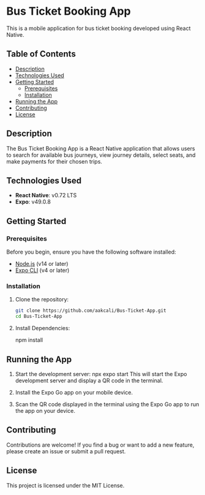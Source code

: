 # Bus Ticket Booking App

This is a mobile application for bus ticket booking developed using React Native.

## Table of Contents

- [Description](#description)
- [Technologies Used](#technologies-used)
- [Getting Started](#getting-started)
  - [Prerequisites](#prerequisites)
  - [Installation](#installation)
- [Running the App](#running-the-app)
- [Contributing](#contributing)
- [License](#license)

## Description

The Bus Ticket Booking App is a React Native application that allows users to search for available bus journeys, view journey details, select seats, and make payments for their chosen trips.

## Technologies Used

- **React Native**: v0.72 LTS
- **Expo**: v49.0.8

## Getting Started

### Prerequisites

Before you begin, ensure you have the following software installed:

- [Node.js](https://nodejs.org/) (v14 or later)
- [Expo CLI](https://docs.expo.dev/get-started/installation/) (v4 or later)

### Installation

1. Clone the repository:

   ```bash
   git clone https://github.com/aakcali/Bus-Ticket-App.git
   cd Bus-Ticket-App

2. Install Dependencies:

   npm install

## Running the App

1. Start the development server:
   npx expo start
   This will start the Expo development server and display a QR code in the terminal.

2. Install the Expo Go app on your mobile device.

3. Scan the QR code displayed in the terminal using the Expo Go app to run the app on your device.   

## Contributing
Contributions are welcome! If you find a bug or want to add a new feature, please create an issue or submit a pull request.

## License
This project is licensed under the MIT License.
